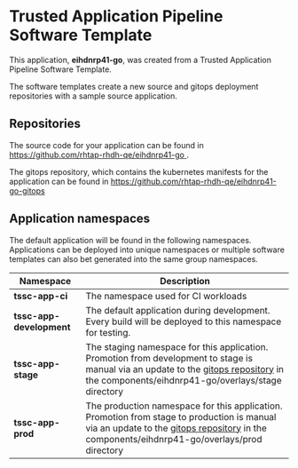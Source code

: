 # Trusted Application Pipeline Software Template

This application, **eihdnrp41-go**, was created from a Trusted Application Pipeline Software Template.

The software templates create a new source and gitops deployment repositories with a sample source application. 

## Repositories

The source code for your application can be found in [https://github.com/rhtap-rhdh-qe/eihdnrp41-go ](https://github.com/rhtap-rhdh-qe/eihdnrp41-go ).
 
The gitops repository, which contains the kubernetes manifests for the application can be found in 
[https://github.com/rhtap-rhdh-qe/eihdnrp41-go-gitops ](https://github.com/rhtap-rhdh-qe/eihdnrp41-go-gitops ) 

## Application namespaces 

The default application will be found in the following namespaces. Applications can be deployed into unique namespaces or multiple software templates can also bet generated into the same group namespaces.  

|  Namespace   |  Description   |  
| -------- | -------- |
| **tssc-app-ci** | The namespace used for CI workloads |
| **tssc-app-development** | The default application during development. Every build will be deployed to this namespace for testing. |
| **tssc-app-stage** | The staging namespace for this application. Promotion from development to stage is manual via an update to the [gitops repository](https://github.com/rhtap-rhdh-qe/eihdnrp41-go-gitops ) in the components/eihdnrp41-go/overlays/stage directory |
| **tssc-app-prod** | The production namespace for this application. Promotion from stage to production is manual via an update to the [gitops repository](https://github.com/rhtap-rhdh-qe/eihdnrp41-go-gitops ) in the components/eihdnrp41-go/overlays/prod directory |